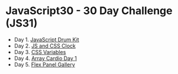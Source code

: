 # JavaScript30 - 30 Day Challenge (JS31)
* Day 1. [JavaScript Drum Kit](https://anapao-minchaca.github.io/30-days-of-code/Day1_JavaScriptDrumKit/index-MYSOLUTION.html)
* Day 2. [JS and CSS Clock](https://anapao-minchaca.github.io/30-days-of-code/Day2_JS_CSS_Clock/index-MYSOLUTION.html)
* Day 3. [CSS Variables](https://anapao-minchaca.github.io/30-days-of-code/Day3_CSS_Variables/index-MYSOLUTION.html)
* Day 4. [Array Cardio Day 1](https://anapao-minchaca.github.io/30-days-of-code/Day4_Array_Cardio1/index-MYSOLUTION.html)
* Day 5. [Flex Panel Gallery](https://anapao-minchaca.github.io/30-days-of-code/Day5_Flex_Panel_Gallery/index-MYSOLUTION.html)
